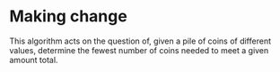 # Making change

This algorithm acts on the question of, given a pile of coins of different values, determine the fewest number of coins needed to meet a given amount total.